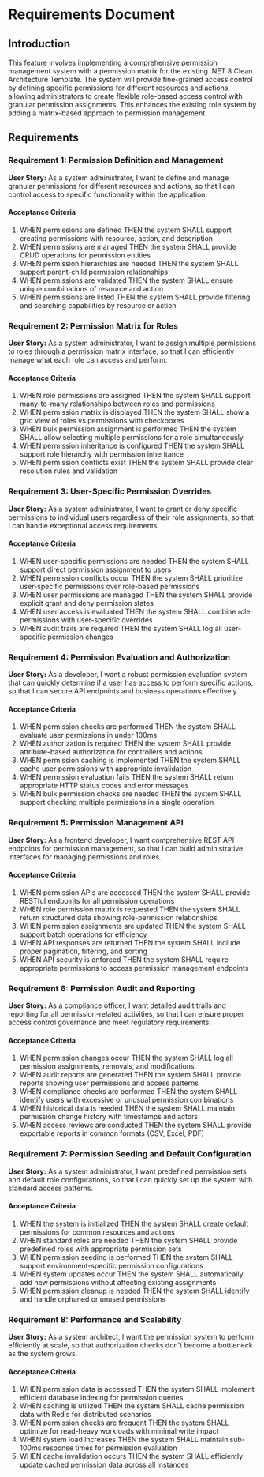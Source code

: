 # Requirements Document

## Introduction

This feature involves implementing a comprehensive permission management system with a permission matrix for the existing .NET 8 Clean Architecture Template. The system will provide fine-grained access control by defining specific permissions for different resources and actions, allowing administrators to create flexible role-based access control with granular permission assignments. This enhances the existing role system by adding a matrix-based approach to permission management.

## Requirements

### Requirement 1: Permission Definition and Management

**User Story:** As a system administrator, I want to define and manage granular permissions for different resources and actions, so that I can control access to specific functionality within the application.

#### Acceptance Criteria

1. WHEN permissions are defined THEN the system SHALL support creating permissions with resource, action, and description
2. WHEN permissions are managed THEN the system SHALL provide CRUD operations for permission entities
3. WHEN permission hierarchies are needed THEN the system SHALL support parent-child permission relationships
4. WHEN permissions are validated THEN the system SHALL ensure unique combinations of resource and action
5. WHEN permissions are listed THEN the system SHALL provide filtering and searching capabilities by resource or action

### Requirement 2: Permission Matrix for Roles

**User Story:** As a system administrator, I want to assign multiple permissions to roles through a permission matrix interface, so that I can efficiently manage what each role can access and perform.

#### Acceptance Criteria

1. WHEN role permissions are assigned THEN the system SHALL support many-to-many relationships between roles and permissions
2. WHEN permission matrix is displayed THEN the system SHALL show a grid view of roles vs permissions with checkboxes
3. WHEN bulk permission assignment is performed THEN the system SHALL allow selecting multiple permissions for a role simultaneously
4. WHEN permission inheritance is configured THEN the system SHALL support role hierarchy with permission inheritance
5. WHEN permission conflicts exist THEN the system SHALL provide clear resolution rules and validation

### Requirement 3: User-Specific Permission Overrides

**User Story:** As a system administrator, I want to grant or deny specific permissions to individual users regardless of their role assignments, so that I can handle exceptional access requirements.

#### Acceptance Criteria

1. WHEN user-specific permissions are needed THEN the system SHALL support direct permission assignment to users
2. WHEN permission conflicts occur THEN the system SHALL prioritize user-specific permissions over role-based permissions
3. WHEN user permissions are managed THEN the system SHALL provide explicit grant and deny permission states
4. WHEN user access is evaluated THEN the system SHALL combine role permissions with user-specific overrides
5. WHEN audit trails are required THEN the system SHALL log all user-specific permission changes

### Requirement 4: Permission Evaluation and Authorization

**User Story:** As a developer, I want a robust permission evaluation system that can quickly determine if a user has access to perform specific actions, so that I can secure API endpoints and business operations effectively.

#### Acceptance Criteria

1. WHEN permission checks are performed THEN the system SHALL evaluate user permissions in under 100ms
2. WHEN authorization is required THEN the system SHALL provide attribute-based authorization for controllers and actions
3. WHEN permission caching is implemented THEN the system SHALL cache user permissions with appropriate invalidation
4. WHEN permission evaluation fails THEN the system SHALL return appropriate HTTP status codes and error messages
5. WHEN bulk permission checks are needed THEN the system SHALL support checking multiple permissions in a single operation

### Requirement 5: Permission Management API

**User Story:** As a frontend developer, I want comprehensive REST API endpoints for permission management, so that I can build administrative interfaces for managing permissions and roles.

#### Acceptance Criteria

1. WHEN permission APIs are accessed THEN the system SHALL provide RESTful endpoints for all permission operations
2. WHEN role permission matrix is requested THEN the system SHALL return structured data showing role-permission relationships
3. WHEN permission assignments are updated THEN the system SHALL support batch operations for efficiency
4. WHEN API responses are returned THEN the system SHALL include proper pagination, filtering, and sorting
5. WHEN API security is enforced THEN the system SHALL require appropriate permissions to access permission management endpoints

### Requirement 6: Permission Audit and Reporting

**User Story:** As a compliance officer, I want detailed audit trails and reporting for all permission-related activities, so that I can ensure proper access control governance and meet regulatory requirements.

#### Acceptance Criteria

1. WHEN permission changes occur THEN the system SHALL log all permission assignments, removals, and modifications
2. WHEN audit reports are generated THEN the system SHALL provide reports showing user permissions and access patterns
3. WHEN compliance checks are performed THEN the system SHALL identify users with excessive or unusual permission combinations
4. WHEN historical data is needed THEN the system SHALL maintain permission change history with timestamps and actors
5. WHEN access reviews are conducted THEN the system SHALL provide exportable reports in common formats (CSV, Excel, PDF)

### Requirement 7: Permission Seeding and Default Configuration

**User Story:** As a system administrator, I want predefined permission sets and default role configurations, so that I can quickly set up the system with standard access patterns.

#### Acceptance Criteria

1. WHEN the system is initialized THEN the system SHALL create default permissions for common resources and actions
2. WHEN standard roles are needed THEN the system SHALL provide predefined roles with appropriate permission sets
3. WHEN permission seeding is performed THEN the system SHALL support environment-specific permission configurations
4. WHEN system updates occur THEN the system SHALL automatically add new permissions without affecting existing assignments
5. WHEN permission cleanup is needed THEN the system SHALL identify and handle orphaned or unused permissions

### Requirement 8: Performance and Scalability

**User Story:** As a system architect, I want the permission system to perform efficiently at scale, so that authorization checks don't become a bottleneck as the system grows.

#### Acceptance Criteria

1. WHEN permission data is accessed THEN the system SHALL implement efficient database indexing for permission queries
2. WHEN caching is utilized THEN the system SHALL cache permission data with Redis for distributed scenarios
3. WHEN permission checks are frequent THEN the system SHALL optimize for read-heavy workloads with minimal write impact
4. WHEN system load increases THEN the system SHALL maintain sub-100ms response times for permission evaluation
5. WHEN cache invalidation occurs THEN the system SHALL efficiently update cached permission data across all instances